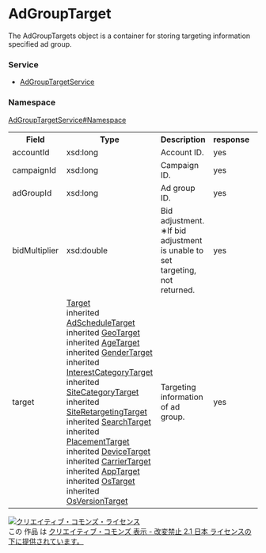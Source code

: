 # AdGroupTarget
The AdGroupTargets object is a container for storing targeting information specified ad group.
### Service
+ [AdGroupTargetService](../../services/AdGroupTargetService.md)

### Namespace
[AdGroupTargetService#Namespace](../../services/AdGroupTargetService.md#namespace)

<table>
 <tr>
  <th>Field</th>
  <th>Type</th>
  <th>Description</th>
  <th>response</th>
  <th>add</th>
  <th>set</th>
  <th>remove</th>
  <th>replace</th>
 </tr>
 <tr>
  <td>accountId</td>
  <td>xsd:long</td>
  <td>Account ID.</td>
  <td>yes</td>
  <td>Ignore</td>
  <td>Ignore</td>
  <td>Ignore</td>
  <td>Ignore</td>
 </tr>
 <tr>
  <td>campaignId</td>
  <td>xsd:long</td>
  <td>Campaign ID.</td>
  <td>yes</td>
  <td>Required<br>NotUpdatable</td>
  <td>Required<br>NotUpdatable</td>
  <td>Required<br>NotUpdatable</td>
  <td>Required<br>NotUpdatable</td>
 </tr>
 <tr>
  <td>adGroupId</td>
  <td>xsd:long</td>
  <td>Ad group ID.</td>
  <td>yes</td>
  <td>Required<br>NotUpdatable</td>
  <td>Required<br>NotUpdatable</td>
  <td>Required<br>NotUpdatable</td>
  <td>Required<br>NotUpdatable</td>
 </tr>
 <tr>
  <td>bidMultiplier</td>
  <td>xsd:double</td>
  <td>Bid adjustment.<br>&lowast;If bid adjustment is unable to set targeting, not returned.</td>
  <td>yes</td>
  <td>Optional</td>
  <td>Optional</td>
  <td>Ignore</td>
  <td>Optional</td>
 </tr>
<tr>
  <td>target</td>
  <td><a href="./Target.md">Target</a><br>
  inherited <a href="./AdScheduleTarget.md">AdScheduleTarget</a><br>
  inherited <a href="./GeoTarget.md">GeoTarget</a><br>
  inherited <a href="./AgeTarget.md">AgeTarget</a><br>
  inherited <a href="./GenderTarget.md">GenderTarget</a><br>
  inherited <a href="./InterestCategoryTarget.md">InterestCategoryTarget</a><br>
  inherited <a href="./SiteCategoryTarget.md">SiteCategoryTarget</a><br>
  inherited <a href="./SiteRetargetingTarget.md">SiteRetargetingTarget</a><br>
  inherited <a href="./SearchTarget.md">SearchTarget</a><br>
  inherited <a href="./PlacementTarget.md">PlacementTarget</a><br>
  inherited <a href="./DeviceTarget.md">DeviceTarget</a><br>
  inherited <a href="./CarrierTarget.md">CarrierTarget</a><br>
  inherited <a href="./AppTarget.md">AppTarget</a><br>
  inherited <a href="./OsTarget.md">OsTarget</a><br>
  inherited <a href="./OsVersionTarget.md">OsVersionTarget</a>
  </td>
  <td>Targeting information of ad group.</td>
  <td>yes</td>
  <td>Required</td>
  <td>Required</td>
  <td>Required</td>
  <td>Required</td>
 </tr>
</table>

<a rel="license" href="http://creativecommons.org/licenses/by-nd/2.1/jp/"><img alt="クリエイティブ・コモンズ・ライセンス" style="border-width:0" src="https://i.creativecommons.org/l/by-nd/2.1/jp/88x31.png" /></a><br />この 作品 は <a rel="license" href="http://creativecommons.org/licenses/by-nd/2.1/jp/">クリエイティブ・コモンズ 表示 - 改変禁止 2.1 日本 ライセンスの下に提供されています。</a>
